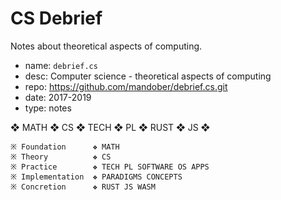 # CS Debrief

Notes about theoretical aspects of computing.

- name: `debrief.cs`
- desc: Computer science - theoretical aspects of computing
- repo: https://github.com/mandober/debrief.cs.git
- date: 2017-2019
- type: notes


❖ MATH ❖ CS ❖ TECH ❖ PL ❖ RUST ❖ JS ❖



```
※ Foundation      ❖ MATH
※ Theory          ❖ CS
※ Practice        ❖ TECH PL SOFTWARE OS APPS
※ Implementation  ❖ PARADIGMS CONCEPTS
※ Concretion      ❖ RUST JS WASM
```

